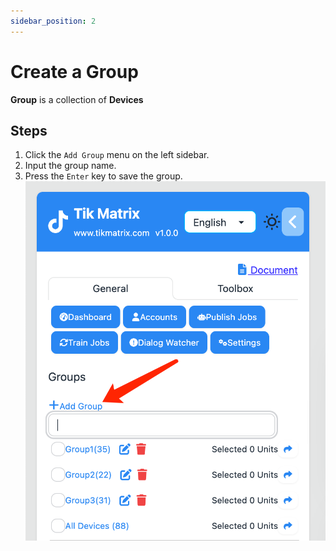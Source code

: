 ```yaml
---
sidebar_position: 2
---
```


# Create a Group

**Group** is a collection of **Devices**

## Steps

1. Click the `Add Group` menu on the left sidebar.
2. Input the group name.
3. Press the `Enter` key to save the group.
![create-group](../img/create-group.png)

